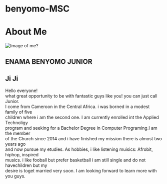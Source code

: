 # benyomo-MSC
<!DOCTYPE html>
<html>
  <head>
    <title>All About Me</title>
  </head>
  <body>
    <!-- Your code goes here -->
    <h1>About Me</h1>
    <img
      alt="Image of me?"
      src="https://cdn.glitch.com/826c4f39-5105-43d1-b5e1-5c9b19e8ada1%2F20210908_183117%5B1%5D.jpg?v=1631785271571"
    />
    <h2>ENAMA BENYOMO JUNIOR</h2>
    <h2>Ji Ji</h2>
    <p>
      Hello everyone! <br />what great opportunity to be with fantastic guys
      like you! you can just call Junior.<br />
      I come from Cameroon in the Central Africa. i was borned in a modest
      family of five <br />children where i am the second one. I am currently
      enrolled int the Applied Technoligy <br />program and seeking for a
      Bachelor Degree in Computer Programing.I am the member <br />of the Church
      since 2014 and i have finished my mission there is almost two years ago<br />
      and now pursue my etudies. As hobbies, i like listening muisics: Afrobit,
      hiphop, inspired<br />
      musics. i like fooball but prefer basketball i am still single and do not
      havechildren but my <br />desire is toget married very soon. I am looking
      forward to learn more with you guys.
    </p>
  </body>
</html>
